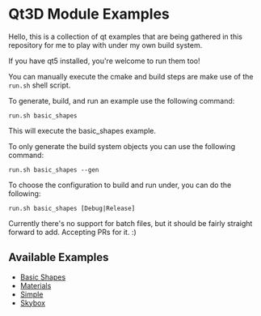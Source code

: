 # Qt3D Module Examples

Hello, this is a collection of qt examples that are being gathered in this repository for me to play with under my
own build system.

If you have qt5 installed, you're welcome to run them too!

You can manually execute the cmake and build steps are make use of the `run.sh` shell script.

To generate, build, and run an example use the following command:

`run.sh basic_shapes`

This will execute the basic_shapes example.

To only generate the build system objects you can use the following command:

`run.sh basic_shapes --gen`

To choose the configuration to build and run under, you can do the following:

`run.sh basic_shapes [Debug|Release]`

Currently there's no support for batch files, but it should be fairly straight forward to add. Accepting PRs for it. :)

## Available Examples

* [Basic Shapes](./basic_shapes)
* [Materials](./materials)
* [Simple](./simple)
* [Skybox](./skybox)
